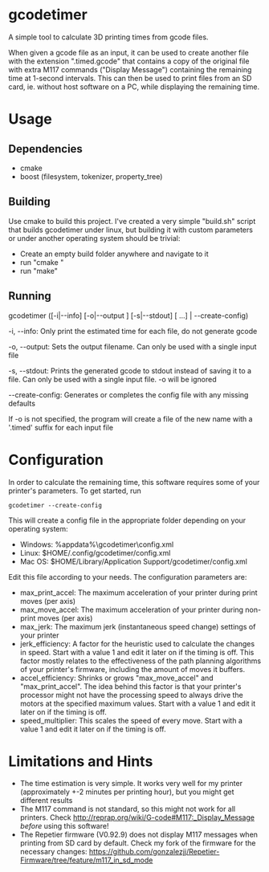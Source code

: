 # gcodetimer
A simple tool to calculate 3D printing times from gcode files.

When given a gcode file as an input, it can be used to create another file with the extension ".timed.gcode" that contains a copy of the original file with extra M117 commands ("Display Message") containing the remaining time at 1-second intervals. This can then be used to print files from an SD card, ie. without host software on a PC, while displaying the remaining time.

# Usage
## Dependencies
* cmake
* boost (filesystem, tokenizer, property_tree)

## Building
Use cmake to build this project. I've created a very simple "build.sh" script that builds gcodetimer under linux, but building it with custom parameters or under another operating system should be trivial:
* Create an empty build folder anywhere and navigate to it
* run "cmake <path to the gcodetimer src folder>"
* run "make"

## Running
gcodetimer ([-i|--info] [-o|--output <output file>] [-s|--stdout] <gcode file> [<gcode file> ...] | --create-config)

  -i, --info: Only print the estimated time for each file, do not generate gcode
  
  -o, --output: Sets the output filename. Can only be used with a single input file
  
  -s, --stdout: Prints the generated gcode to stdout instead of saving it to a file.
                   Can only be used with a single input file. -o will be ignored
                   
  --create-config: Generates or completes the config file with any missing defaults

If -o is not specified, the program will create a file of the new name with a '.timed' suffix
  for each input file

# Configuration
In order to calculate the remaining time, this software requires some of your printer's parameters. To get started, run
~~~
gcodetimer --create-config
~~~
This will create a config file in the appropriate folder depending on your operating system:
* Windows: %appdata%\gcodetimer\config.xml
* Linux: $HOME/.config/gcodetimer/config.xml
* Mac OS: $HOME/Library/Application Support/gcodetimer/config.xml

Edit this file according to your needs. The configuration parameters are:
* max_print_accel: The maximum acceleration of your printer during print moves (per axis)
* max_move_accel: The maximum acceleration of your printer during non-print moves (per axis)
* max_jerk: The maximum jerk (instantaneous speed change) settings of your printer
* jerk_efficiency: A factor for the heuristic used to calculate the changes in speed. Start with a value 1 and edit it later on if the timing is off. This factor mostly relates to the effectiveness of the path planning algorithms of your printer's firmware, including the amount of moves it buffers.
* accel_efficiency: Shrinks or grows "max_move_accel" and "max_print_accel". The idea behind this factor is that your printer's processor might not have the processing speed to always drive the motors at the specified maximum values. Start with a value 1 and edit it later on if the timing is off.
* speed_multiplier: This scales the speed of every move. Start with a value 1 and edit it later on if the timing is off.


# Limitations and Hints
 * The time estimation is very simple. It works very well for my printer (approximately +-2 minutes per printing hour), but you might get different results
 * The M117 command is not standard, so this might not work for all printers. Check http://reprap.org/wiki/G-code#M117:_Display_Message *before* using this software!
 * The Repetier firmware (V0.92.9) does not display M117 messages when printing from SD card by default. Check my fork of the firmware for the necessary changes: https://github.com/gonzalezjj/Repetier-Firmware/tree/feature/m117_in_sd_mode
